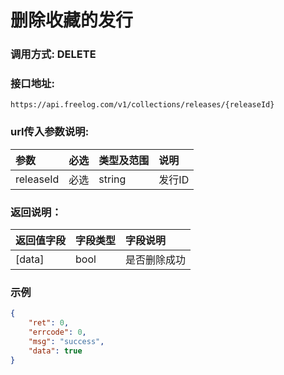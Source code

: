 # 删除收藏的发行

### 调用方式: DELETE

### 接口地址:

```
https://api.freelog.com/v1/collections/releases/{releaseId}
```

### url传入参数说明:

| 参数 | 必选 | 类型及范围 | 说明 |
| :--- | :--- | :--- | :--- |
|releaseId|必选|string|发行ID


### 返回说明：

| 返回值字段 | 字段类型 | 字段说明 |
| :--- | :--- | :--- |
| [data] | bool | 是否删除成功 |


### 示例

```json
{
    "ret": 0,
    "errcode": 0,
    "msg": "success",
    "data": true
}
```


